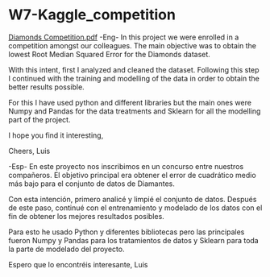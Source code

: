 # W7-Kaggle_competition
[Diamonds Competition.pdf](https://github.com/LuisSerranoCerame/W7-Kaggle_competition/files/7659413/Diamonds.Competition.pdf)
-Eng-
In this project we were enrolled in a competition amongst our colleagues.
The main objective was to obtain the lowest Root Median Squared Error for the Diamonds dataset. 

With this intent, first I analyzed and cleaned the dataset. Following this step I continued with the training and modelling of the data in order to obtain the better results possible.

For this I have used python and different libraries but the main ones were Numpy and Pandas for the data treatments and Sklearn for all the modelling part of the project.

I hope you find it interesting,

Cheers,
Luis

-Esp-
En este proyecto nos inscribimos en un concurso entre nuestros compañeros.
El objetivo principal era obtener el error de cuadrático medio más bajo para el conjunto de datos de Diamantes.

Con esta intención, primero analicé y limpié el conjunto de datos. Después de este paso, continué con el entrenamiento y modelado de los datos con el fin de obtener los mejores resultados posibles.

Para esto he usado Python y diferentes bibliotecas pero las principales fueron Numpy y Pandas para los tratamientos de datos y Sklearn para toda la parte de modelado del proyecto.

Espero que lo encontréis interesante,
Luis
